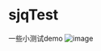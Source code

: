 # sjqTest
一些小测试demo
![image](https://github.com/ButBueatiful/dotvim/raw/master/screenshots/vim-screenshot.jpg)
